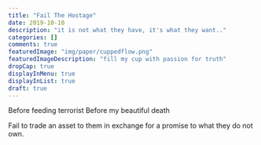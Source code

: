 ```yaml
---
title: "Fail The Hostage"
date: 2019-10-10
description: "it is not what they have, it's what they want.."
categories: []
comments: true
featuredImage: "img/paper/cuppedflow.png"
featuredImageDescription: "fill my cup with passion for truth"
dropCap: true
displayInMenu: true
displayInList: true
draft: true
---
```


Before feeding terrorist
Before my beautiful death

Fail to trade an asset to them in exchange for a promise to what they do not own.   
